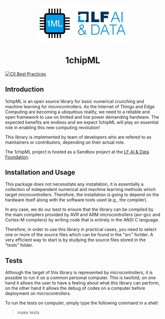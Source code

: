 
<html>
<p align="center">
  <img src="https://github.com/1chipML/artwork/blob/main/1chipML%2BLFAI%26Data.png" alt="1chipML logo and LF AI & Data Logo" width="300">
</p>

<h1 align="center">
  1chipML
</h1>


[![CII Best Practices](https://bestpractices.coreinfrastructure.org/projects/5704/badge)](https://bestpractices.coreinfrastructure.org/projects/5704)

## Introduction

1chipML is an open source library for basic numerical crunching and machine learning for microcontrollers.
As the Internet of Things and Edge Computing are becoming a ubiquitous reality, we need to a
reliable and open framework to use on limited and low power demanding hardware.
The expected benefits are endless and we expect 1chipML will play an essential role in enabling
this new computing revolution!

This library is implemented by team of developers who are refered to as maintainers or contributors,
depending on their actual role.
  
The 1chipML project is hosted as a Sandbox project at the [LF AI & Data Foundation](https://lfaidata.foundation).

## Installation and Usage

This package does not necessitate any installation, it is essentially a collection of independent
numerical and machine learning methods which target microcontrollers. Therefore, the installation
is going to depend on the hardware itself along with the software tools used (e.g., the compiler).

In any case, we do our best to ensure that the library can be compiled by the main compilers
provided by AVR and ARM microcontrollers (avr-gcc and Cortex-M compilers) by writing code that is
entirely in the ANSI C language.

Therefore, in order to use this library in practical cases, you need to select one or more of the
source files which can be found in the "src" forlder. A very efficient way to start is by studying
the source files stored in the "tests" folder.

## Tests

Although the target of this library is represented by microcontrollers, it is possible to run
it on a common personal computer. This is twofold, on one hand it allows the user to have a
feeling about what this library can perform, on the other hand it allows the debug of codes
on a computer before deployment on microcontrollers.

To run the tests on computer, simply type the following command in a shell:

> make tests

